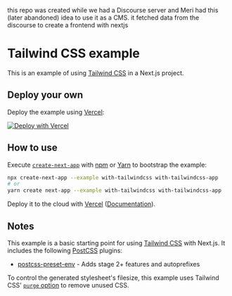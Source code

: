 this repo was created while we had a Discourse server and Meri had this (later abandoned) idea to use it as a CMS. it fetched data from the discourse to create a frontend with nextjs

# Tailwind CSS example

This is an example of using [Tailwind CSS](https://tailwindcss.com) in a Next.js project.

## Deploy your own

Deploy the example using [Vercel](https://vercel.com):

[![Deploy with Vercel](https://vercel.com/button)](https://vercel.com/import/project?template=https://github.com/vercel/next.js/tree/canary/examples/with-tailwindcss)

## How to use

Execute [`create-next-app`](https://github.com/vercel/next.js/tree/canary/packages/create-next-app) with [npm](https://docs.npmjs.com/cli/init) or [Yarn](https://yarnpkg.com/lang/en/docs/cli/create/) to bootstrap the example:

```bash
npx create-next-app --example with-tailwindcss with-tailwindcss-app
# or
yarn create next-app --example with-tailwindcss with-tailwindcss-app
```

Deploy it to the cloud with [Vercel](https://vercel.com/import?filter=next.js&utm_source=github&utm_medium=readme&utm_campaign=next-example) ([Documentation](https://nextjs.org/docs/deployment)).

## Notes

This example is a basic starting point for using [Tailwind CSS](https://tailwindcss.com) with Next.js. It includes the following [PostCSS](https://github.com/postcss/postcss) plugins:

- [postcss-preset-env](https://preset-env.cssdb.org/) - Adds stage 2+ features and autoprefixes

To control the generated stylesheet's filesize, this example uses Tailwind CSS' [`purge` option](https://tailwindcss.com/docs/controlling-file-size/#removing-unused-css) to remove unused CSS.
